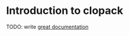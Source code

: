 # Introduction to clopack

TODO: write [great documentation](http://jacobian.org/writing/what-to-write/)

